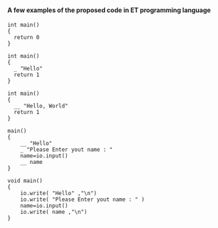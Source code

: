 #### A few examples of the proposed code in ET programming language


```
int main()
{
  return 0
}
```

```
int main()
{
  _ "Hello"
  return 1
}
```

```
int main()
{
  __ "Hello, World"
  return 1
}
```


```
main()
{
	__ "Hello"
	_ "Please Enter yout name : "
	name=io.input()
	__ name
}
```

```
void main()
{
	io.write( "Hello" ,"\n")
	io.write( "Please Enter yout name : " )
	name=io.input()
	io.write( name ,"\n")
}
```
